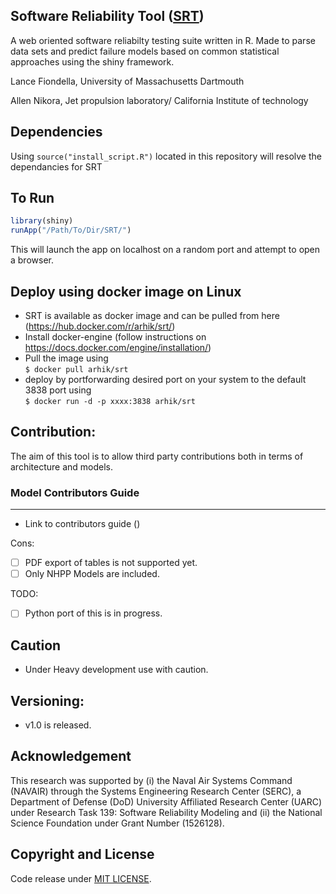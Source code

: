 Software Reliability Tool ([SRT](http://sasdlc.org))
--------------------------------

A web oriented software reliabilty testing suite written in R. Made to parse data sets and predict failure models based on common statistical approaches using the shiny framework.

Lance Fiondella, University of Massachusetts Dartmouth

Allen Nikora, Jet propulsion laboratory/ California Institute of technology


Dependencies
-------
Using `source("install_script.R")` located in this repository will resolve the dependancies for SRT
 

To Run
-------

```R
library(shiny)  
runApp("/Path/To/Dir/SRT/")
```
This will launch the app on localhost on a random port and attempt to open a browser.

Deploy using docker image on Linux
-----------------------------
- SRT is available as docker image and can be pulled from here (https://hub.docker.com/r/arhik/srt/)
- Install docker-engine (follow instructions on https://docs.docker.com/engine/installation/)
- Pull the image using </br>
```$ docker pull arhik/srt```
- deploy by portforwarding desired port on your system to the default 3838 port using </br>
```$ docker run -d -p xxxx:3838 arhik/srt```


Contribution:
-------------
The aim of this tool is to allow third party contributions both in terms of architecture and models.

### Model Contributors Guide
--------------------------
- Link to contributors guide ()

Cons:
- [ ] PDF export of tables is not supported yet.
- [ ] Only NHPP Models are included.

TODO:

- [ ] Python port of this is in progress.

Caution
-------
- Under Heavy development use with caution.

Versioning:
----------
- v1.0 is released.

Acknowledgement
--------------
This research was supported by (i) the Naval Air Systems Command (NAVAIR) through the Systems Engineering Research Center (SERC), a Department of Defense (DoD) University Affiliated Research Center (UARC) under Research Task 139: Software Reliability Modeling and (ii) the National Science Foundation under Grant Number (1526128).



Copyright and License
----------------------
Code release under [MIT LICENSE](https://github.com/LanceFiondella/srt.core/blob/master/LICENSE.md). 
